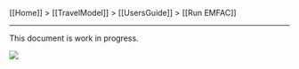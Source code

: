 [[Home]] > [[TravelModel]] > [[UsersGuide]] > [[Run EMFAC]]

***

This document is work in progress. 

![](https://github.com/BayAreaMetro/travel-model-one/tree/master/model-files/scripts/emfac/wiki_images/emfac_start_a_new_run.PNG)